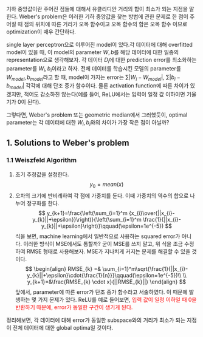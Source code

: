 기하 중앙값이란 주어진 점들에 대해서 유클리디안 거리의 합이 최소가 되는 지점을 말한다. Weber's problem은 이러한 기하 중앙값을 찾는 방법에 관한 문제로 한 점이 주어질 때 점의 위치에 따른 거리가 오목 함수이고 오목 함수의 합은 오목 함수 이므로 optimization이 매우 간단하다.

single layer perceptron으로 이루어진 model이 있다.각 데이터에 대해 overfitted model이 있을 때, 이 model의 parameter $W, b$를 해당 데이터에 대한 일종의 representation으로 생각해보자. 각 데이터 $D_{i}$에 대한 prediction error를 최소화하는 parameter를 $W_{i}, b_{i}$이라고 하자. 전체 데이터를 학습시킨 모델의 parameter를 $W_{model}, b_{model}$라고 할 때, model이 가지는 error는 $\sum{|W_{i}-W_{model}|}$, $\sum{|b_{i}-b_{model}|}$ 각각에 대해 단조 증가 함수이다. 물론 activation function에 따른 차이가 있겠지만, 적어도 감소하진 않는다(예를 들어, ReLU에서는 입력이 일정 값 이하이면 기울기가 0이 된다). 

그렇다면, Weber's problem 또는 geometric median에서 그러했듯이, optimal parameter는 각 데이터에 대한 $W_{i}, b_{i}$와의 차이가 가장 작은 점이 아닐까?
## 1. Solutions to Weber's problem
### 1.1 Weiszfeld Algorithm
1. 초기 추정값을 설정한다.
   $$
   y_{0}=mean(x)
   $$
1. 오차의 크기에 반비례하여 각 점에 가중치를 둔다. 이때 가중치의 역수의 합으로 나누어 정규화를 한다.
$$
y_{k+1}=\frac{\left(\sum_{i=1}^m {x_{i}\over{||x_{i}-y_{k}||+\epsilon}}\right)}{\left(\sum_{i=1}^m \frac{1}{||x_{i}-y_{k}||+\epsilon}\right)}\qquad(\epsilon=1e^{-5})
$$
식을 보면, machine learning에서 일반적으로 사용하는 squared error가 아니다. 이러한 방식이 MSE에서도 통할까? 굳이 MSE를 쓰지 말고, 위 식을 조금 수정하여 RMSE 형태로 사용해보자. MSE가 지나치게 커지는 문제를 해결할 수 있을 것이다.
$$
\begin{align}
RMSE_{k} =& \sum_{i=1}^m\sqrt{\frac{1}{||x_{i}-y_{k}||+\epsilon}\cdot{\frac{1}{n}}}\qquad(\epsilon=1e^{-5})\\ \\
y_{k+1}=&\frac{RMSE_{k} \cdot x}{||RMSE_{k}||}
\end{align}
$$
앞에서, parameter에 따른 error가 단조 증가 함수라고 서술하였다. 이 때문에 발생하는 몇 가지 문제가 있다. ReLU를 예로 들어보면, <font color="#ff0000">입력 값이 일정 이하일 때 0을 반환하기 때문에, error가 동일한 구간이 생기게 된다. </font>

정리해보면, 각 데이터에 대해 error가 동일한 subspace와의 거리가 최소가 되는 지점이 전체 데이터에 대한 global optima일 것이다.